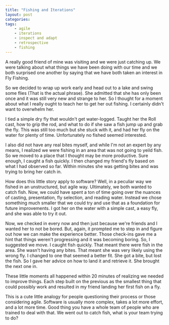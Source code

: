 ```yaml
---
title: "Fishing and Iterations"
layout: post
categories:
tags:
    - agile
    - iterations
    - inspect and adapt
    - retrospective
    - fishing
---
```

A really good friend of mine was visiting and we were just catching up. We were talking about what things we have been 
doing with our time and we both surprised one another by saying that we have both taken an interest in Fly Fishing.

So we decided to wrap up work early and head out to a lake and swing some flies (That is the actual phrase). She admitted
that she has only been once and it was still very new and strange to her. So I thought for a moment about what I really
ought to teach her to get her out fishing. I certainly didn't want to overwhelm her.

I tied a simple dry fly that wouldn't get water-logged. Taught her the Roll cast, how to grip the rod, and what to do if
she saw a fish jump up and grab the fly. This was still too much but she stuck with it, and had her fly on the water for plenty
of time. Unfortunately no fished seemed interested.

I also did not have any real bites myself, and while I'm not an expert by any means, I realized we were fishing in an
area that was not going to yeild fish. So we moved to a place that I thought may be more productive. Sure enough, I 
caught a fish quickly. I then changed my friend's fly based on what I had observed so far. Within minutes she was getting
bites and was trying to bring her catch in.

How does this little story apply to software? Well, in a peculiar way we fished in an unstructured, but agile way. Ultimately,
we both wanted to catch fish. Now, we could have spent a ton of time going over the nuances of casting, presentation,
fly selection, and reading water. Instead we chose something much smaller that we could try and use that as a foundation
for future improvements. I got her on the water with a simple cast, a easy fly, and she was able to try it out.

Now, we checked in every now and then just because we're friends and I wanted her to not be bored. But, again, it 
prompted me to step in and figure out how we can make the experience better. Those check-ins gave me a hint that 
things weren't progressing and it was becoming boring. So, I suggested we move. I caught fish quickly. That meant there
were fish in the area. She wasn't having any bites. That meant she was very likely using the wrong fly. I changed to one that seemed a
better fit. She got a bite, but lost the fish. So I gave her advice on how to land it and retrieve it. She brought
the next one in.

These little moments all happened within 20 minutes of realizing we needed to improve things. Each step built on 
the previous as the smallest thing that could possibly work and resulted in my friend landing her first fish on a fly.

This is a cute little analogy for people questioning their process or those considering agile. Software is usually
more complex, takes a lot more effort, and a lot more time. Good thing you have a whole team of people who are trained
to deal with that. We went out to catch fish, what is your team trying to do?
